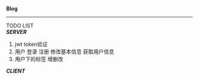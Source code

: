 **Blog**  


*** 
TODO LIST  
***SERVER*** 
1. jwt token验证 
2. 用户 登录 注册 修改基本信息 获取用户信息
3. 用户下的标签 增删改   

***CLIENT*** 